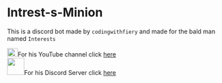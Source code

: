 # Intrest-s-Minion
This is a discord bot made by `codingwithfiery` and made for the bald man named `Interests`<br>

<img src="https://upload.wikimedia.org/wikipedia/commons/4/42/YouTube_icon_%282013-2017%29.png" alt="YouTube" width="25" height="20">For his YouTube channel click [here](https://www.youtube.com/@Intrests)<br>
<img src="https://cdn3.emoji.gg/emojis/9738-discord-ico.png" width="40" height="40">For his Discord Server click [here](https://discord.gg/intrests)
